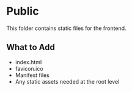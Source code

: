 # Public

This folder contains static files for the frontend.

## What to Add
- index.html
- favicon.ico
- Manifest files
- Any static assets needed at the root level

